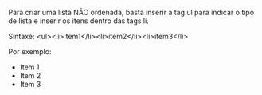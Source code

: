 Para criar uma lista NÃO ordenada, basta inserir a tag ul para indicar o tipo de lista e inserir os itens dentro das tags li.

Sintaxe: \<ul\>\<li\>item1\<\/li\>\<li\>item2\<\/li\>\<li\>item3\<\/li\>

Por exemplo: <ul><li>Item 1</li><li>Item 2</li><li>Item 3</li>